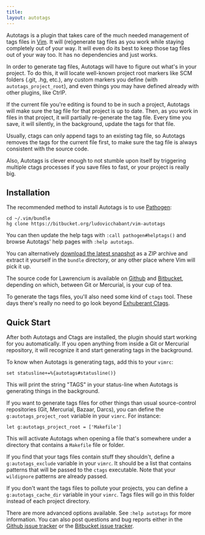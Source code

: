 ```yaml
---
title: 
layout: autotags
---
```


<a id="overview"></a>

Autotags is a plugin that takes care of the much needed management of tags
files in [Vim][]. It will (re)generate tag files as you work while staying
completely out of your way. It will even do its best to keep those tag files
out of your way too. It has no dependencies and just works.

In order to generate tag files, Autotags will have to figure out what's in
your project. To do this, it will locate well-known project root markers like
SCM folders (.git, .hg, etc.), any custom markers you define (with
`autotags_project_root`), and even things you may have defined already with
other plugins, like CtrlP.

If the current file you're editing is found to be in such a project, Autotags
will make sure the tag file for that project is up to date. Then, as you work
in files in that project, it will partially re-generate the tag file. Every
time you save, it will silently, in the background, update the tags for that
file.

Usually, ctags can only append tags to an existing tag file, so Autotags
removes the tags for the current file first, to make sure the tag file is
always consistent with the source code.

Also, Autotags is clever enough to not stumble upon itself by triggering
multiple ctags processes if you save files to fast, or your project is really
big.


<a id="installation"></a>
## Installation

The recommended method to install Autotags is to use [Pathogen][]:

    cd ~/.vim/bundle
    hg clone https://bitbucket.org/ludovicchabant/vim-autotags

You can then update the help tags with `:call pathogen#helptags()` and browse
Autotags' help pages with `:help autotags`.

You can alternatively [download the latest snapshot][download] as a ZIP archive
and extract it yourself in the `bundle` directory, or any other place where Vim
will pick it up.

The source code for Lawrencium is available on [Github][] and [Bitbucket][],
depending on which, between Git or Mercurial, is your cup of tea.

To generate the tags files, you'll also need some kind of `ctags` tool. These
days there's really no need to go look beyond [Exhuberant Ctags][ctags].


<a id="quickstart"></a>
## Quick Start

After both Autotags and Ctags are installed, the plugin should start working for
you automatically. If you open anything from inside a Git or Mercurial
repository, it will recognize it and start generating tags in the background.

To know when Autotags is generating tags, add this to your `vimrc`:

    set statusline+=%{autotags#statusline()}

This will print the string "TAGS" in your status-line when Autotags is
generating things in the background.

If you want to generate tags files for other things than usual source-control
repositories (Git, Mercurial, Bazaar, Darcs), you can define the
`g:autotags_project_root` variable in your `vimrc`. For instance:

    let g:autotags_project_root = ['Makefile']

This will activate Autotags when opening a file that's somewhere under a
directory that contains a `Makefile` file or folder.

If you find that your tags files contain stuff they shouldn't, define a
`g:autotags_exclude` variable in your `vimrc`. It should be a list that contains
patterns that will be passed to the `ctags` executable. Note that your
`wildignore` patterns are already passed.

If you don't want the tags files to pollute your projects, you can define a
`g:autotags_cache_dir` variable in your `vimrc`. Tags files will go in this
folder instead of each project directory.

There are more advanced options available. See `:help autotags` for more
information. You can also post questions and bug reports either in the [Github
issue tracker][2] or the [Bitbucket issue tracker][1].


  [vim]: http://www.vim.org
  [ctags]: http://ctags.sourceforge.net/
  [pathogen]: https://github.com/tpope/vim-pathogen
  [download]: https://bitbucket.org/ludovicchabant/vim-autotags/get/default.zip
  [github]: https://github.com/ludovicchabant/vim-autotags
  [bitbucket]: https://bitbucket.org/ludovicchabant/vim-autotags/
  [1]: https://bitbucket.org/ludovicchabant/vim-autotags/issues
  [2]: https://github.com/ludovicchabant/vim-autotags/issues

